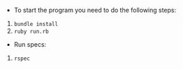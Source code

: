 - To start the program you need to do the following steps:
1. `bundle install`
2. `ruby run.rb`

- Run specs:
1. `rspec`
